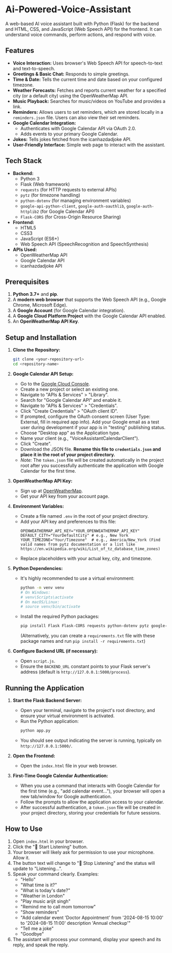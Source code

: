 # Ai-Powered-Voice-Assistant

A web-based AI voice assistant built with Python (Flask) for the backend and HTML, CSS, and JavaScript (Web Speech API) for the frontend. It can understand voice commands, perform actions, and respond with voice.

## Features

*   **Voice Interaction:** Uses browser's Web Speech API for speech-to-text and text-to-speech.
*   **Greetings & Basic Chat:** Responds to simple greetings.
*   **Time & Date:** Tells the current time and date based on your configured timezone.
*   **Weather Forecasts:** Fetches and reports current weather for a specified city (or a default city) using the OpenWeatherMap API.
*   **Music Playback:** Searches for music/videos on YouTube and provides a link.
*   **Reminders:** Allows users to set reminders, which are stored locally in a `reminders.json` file. Users can also view their set reminders.
*   **Google Calendar Integration:**
    *   Authenticates with Google Calendar API via OAuth 2.0.
    *   Adds events to your primary Google Calendar.
*   **Jokes:** Tells jokes fetched from the icanhazdadjoke API.
*   **User-Friendly Interface:** Simple web page to interact with the assistant.

## Tech Stack

*   **Backend:**
    *   Python 3
    *   Flask (Web framework)
    *   `requests` (for HTTP requests to external APIs)
    *   `pytz` (for timezone handling)
    *   `python-dotenv` (for managing environment variables)
    *   `google-api-python-client`, `google-auth-oauthlib`, `google-auth-httplib2` (for Google Calendar API)
    *   `Flask-CORS` (for Cross-Origin Resource Sharing)
*   **Frontend:**
    *   HTML5
    *   CSS3
    *   JavaScript (ES6+)
    *   Web Speech API (SpeechRecognition and SpeechSynthesis)
*   **APIs Used:**
    *   OpenWeatherMap API
    *   Google Calendar API
    *   icanhazdadjoke API

## Prerequisites

1.  **Python 3.7+** and **pip**.
2.  A **modern web browser** that supports the Web Speech API (e.g., Google Chrome, Microsoft Edge).
3.  A **Google Account** (for Google Calendar integration).
4.  A **Google Cloud Platform Project** with the Google Calendar API enabled.
5.  An **OpenWeatherMap API Key**.

## Setup and Installation

1.  **Clone the Repository:**
    ```bash
    git clone <your-repository-url>
    cd <repository-name>
    ```

2.  **Google Calendar API Setup:**
    *   Go to the [Google Cloud Console](https://console.cloud.google.com/).
    *   Create a new project or select an existing one.
    *   Navigate to "APIs & Services" > "Library".
    *   Search for "Google Calendar API" and enable it.
    *   Navigate to "APIs & Services" > "Credentials".
    *   Click "Create Credentials" > "OAuth client ID".
    *   If prompted, configure the OAuth consent screen (User Type: External, fill in required app info). Add your Google email as a test user during development if your app is in "testing" publishing status.
    *   Choose "Desktop app" as the Application type.
    *   Name your client (e.g., "VoiceAssistantCalendarClient").
    *   Click "Create".
    *   Download the JSON file. **Rename this file to `credentials.json` and place it in the root of your project directory.**
    *   *Note:* The `token.json` file will be created automatically in the project root after you successfully authenticate the application with Google Calendar for the first time.

3.  **OpenWeatherMap API Key:**
    *   Sign up at [OpenWeatherMap](https://openweathermap.org/appid).
    *   Get your API key from your account page.

4.  **Environment Variables:**
    *   Create a file named `.env` in the root of your project directory.
    *   Add your API key and preferences to this file:
        ```env
        OPENWEATHERMAP_API_KEY="YOUR_OPENWEATHERMAP_API_KEY"
        DEFAULT_CITY="YourDefaultCity" # e.g., New York
        YOUR_TIMEZONE="Your/Timezone"  # e.g., America/New_York (Find valid names from pytz documentation or a list like https://en.wikipedia.org/wiki/List_of_tz_database_time_zones)
        ```
    *   Replace placeholders with your actual key, city, and timezone.

5.  **Python Dependencies:**
    *   It's highly recommended to use a virtual environment:
        ```bash
        python -m venv venv
        # On Windows:
        # venv\Scripts\activate
        # On macOS/Linux:
        # source venv/bin/activate
        ```
    *   Install the required Python packages:
        ```bash
        pip install Flask Flask-CORS requests python-dotenv pytz google-api-python-client google-auth-oauthlib google-auth-httplib2
        ```
        (Alternatively, you can create a `requirements.txt` file with these package names and run `pip install -r requirements.txt`)

6.  **Configure Backend URL (if necessary):**
    *   Open `script.js`.
    *   Ensure the `BACKEND_URL` constant points to your Flask server's address (default is `http://127.0.0.1:5000/process`).

## Running the Application

1.  **Start the Flask Backend Server:**
    *   Open your terminal, navigate to the project's root directory, and ensure your virtual environment is activated.
    *   Run the Python application:
        ```bash
        python app.py
        ```
    *   You should see output indicating the server is running, typically on `http://127.0.0.1:5000/`.

2.  **Open the Frontend:**
    *   Open the `index.html` file in your web browser.

3.  **First-Time Google Calendar Authentication:**
    *   When you use a command that interacts with Google Calendar for the first time (e.g., "add calendar event..."), your browser will open a new tab/window for Google authentication.
    *   Follow the prompts to allow the application access to your calendar.
    *   After successful authentication, a `token.json` file will be created in your project directory, storing your credentials for future sessions.

## How to Use

1.  Open `index.html` in your browser.
2.  Click the "🎤 Start Listening" button.
3.  Your browser will likely ask for permission to use your microphone. Allow it.
4.  The button text will change to "🛑 Stop Listening" and the status will update to "Listening...".
5.  Speak your command clearly. Examples:
    *   "Hello"
    *   "What time is it?"
    *   "What is today's date?"
    *   "Weather in London"
    *   "Play music arijit singh"
    *   "Remind me to call mom tomorrow"
    *   "Show reminders"
    *   "Add calendar event 'Doctor Appointment' from '2024-08-15 10:00' to '2024-08-15 11:00' description 'Annual checkup'"
    *   "Tell me a joke"
    *   "Goodbye"
6.  The assistant will process your command, display your speech and its reply, and speak the reply.


